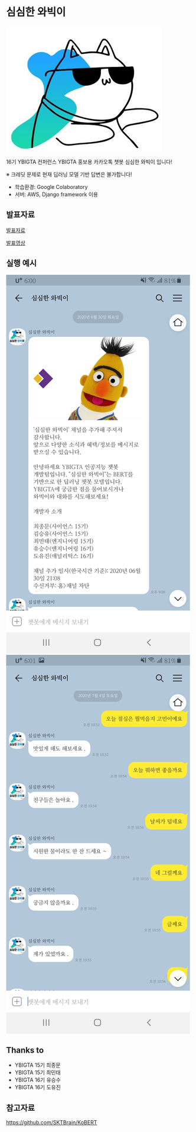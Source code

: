 # 심심한 와빅이

![와빅이](./imgs/심심한와빅이.jpg)

16기 YBIGTA 컨퍼런스
YBIGTA 홍보용 카카오톡 챗봇 심심한 와빅이 입니다!

※ 크레딧 문제로 현재 딥러닝 모델 기반 답변은 불가합니다!

- 학습환경: Google Colaboratory
- 서버: AWS, Django framework 이용

## 발표자료

[발표자료](https://github.com/ksyu0508/ybigta_chatbot/blob/master/%EC%8B%AC%EC%8B%AC%ED%95%9C%20%EC%99%80%EB%B9%85%EC%9D%B4(%EC%B5%9C%EC%A2%85).pdf)

[발표영상](https://www.youtube.com/watch?v=HolUf6CVwAw&t=8s)

## 실행 예시
![친구추가](./imgs/kakaotalk_1.jpg)
![대화예시](./imgs/kakaotalk_2.jpg)

## Thanks to
- YBIGTA 15기 최종문
- YBIGTA 15기 최민태
- YBIGTA 16기 유승수
- YBIGTA 16기 도유진

## 참고자료
<https://github.com/SKTBrain/KoBERT>

